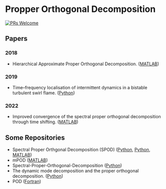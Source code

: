 # Propper Orthogonal Decomposition

[![PRs Welcome](https://img.shields.io/badge/PRs-welcome-brightgreen.svg?style=flat-square)](http://makeapullrequest.com)

## Papers

### 2018
* Hierarchical Approximate Proper Orthogonal Decomposition. ([MATLAB](https://github.com/gramian/hapod))

### 2019
* Time–frequency localisation of intermittent dynamics in a bistable turbulent swirl flame. ([Python](https://github.com/chuckedfromspace/mrpod))

### 2022
* Improved convergence of the spectral proper orthogonal decomposition through time shifting. ([MATLAB](https://github.com/DiegoCPB/Shifted-SPOD))


## Some Repositories
* Spectral Proper Orthgonal Decomposition (SPOD) ([Python](https://github.com/mathe-lab/PySPOD), [Python](https://github.com/HexFluid/spod_python), [MATLAB](https://github.com/SpectralPOD/spod_matlab))
* mPOD ([MATLAB](https://github.com/bhelenbr/mPOD))
* Spectral-Proper-Orthogonal-Decomposition ([Python](https://github.com/IvanJoksimovic/Spectral-Proper-Orthogonal-Decomposition))
* The dynamic mode decomposition and the proper orthogonal decomposition. ([Python](https://github.com/dubocanin/dmd-pod-numerical-data-python))
* POD ([Fortran](https://github.com/jaccoudb/Proper-Orthogonal-Decomposition))




